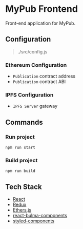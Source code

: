 # MyPub Frontend

Front-end application for MyPub.

## Configuration

> ./src/config.js

### Ethereum Configuration

- `Publication` contract address
- `Publication` contract ABI

### IPFS Configuration

- `IPFS Server` gateway

## Commands

### Run project

```
npm run start
```

### Build project

```
npm run build
```

## Tech Stack
- [React](https://reactjs.org/)
- [Redux](https://redux.js.org/)
- [Ethers.js](https://docs.ethers.io/v5/)
- [react-bulma-components](https://react-bulma.dev)
- [styled-components](https://styled-components.com/)
